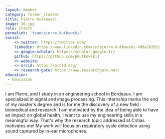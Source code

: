 ```yaml
---
layout: member
category: former_student
title: Pierre Kutkowski
image: 10.jpg
role: Intern
permalink: 'team/pierre_kutkowski'
social:
    <> twitter: https://twitter.com/
    linkedin: https://www.linkedin.com/in/pierre-kutkowski-498a26205/
    <> google-scholar: https://scholar.google.fr/
    github: https://github.com/pkutkowski1
    <> website:
    <> orcid: https://orcid.org/
    <> research-gate: https://www.researchgate.net/
education:
 - Education
---
```


I am Pierre, and I study in an engineering school in Bordeaux. I am specialized in signal and image processing. This internship marks the end of my master's degree and is for me the discovery of a new field : biomedical and research.
I am motivated by the idea of being able to have an impact on global health.  I want to use my engineering skills in a meaningful way. That's why the research topic addressed at Critias motivates me! My work will focus on respiratory cycle detection using sound captured by in-ear microphones.